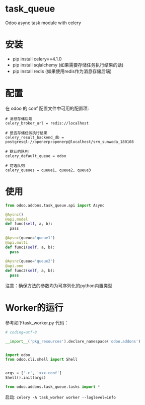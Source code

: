 # task_queue
Odoo async task module with celery

# 安装
- pip install celery==4.1.0
- pip install sqlalchemy (如果需要存储任务执行结果的话)
- pip install redis (如果使用redis作为消息存储后端)

# 配置
在 odoo 的 conf 配置文件中可用的配置项:
```shell
# 消息存储后端
celery_broker_url = redis://localhost

# 是否存储任务执行结果
celery_result_backend_db = postgresql://openerp:openerp@localhost/srm_sunwoda_180108

# 默认的队列
celery_default_queue = odoo

# 可选队列
celery_queues = queue1, queue2, queue3
```

# 使用
```python
from odoo.addons.task_queue.api import Async

@Aysnc()
@api.model
def func(self, a, b):
  pass
  
@Aysnc(queue='queue1')
@api.multi
def func1(self, a, b):
  pass
  
@Aysnc(queue='queue2')
@api.one
def func2(self, a, b):
  pass
```
注意：确保方法的参数均为可序列化的python内置类型

# Worker的运行
参考如下task_worker.py 代码：
```python
# coding=utf-8

__import__('pkg_resources').declare_namespace('odoo.addons')


import odoo
from odoo.cli.shell import Shell


args = ['-c', 'xxx.conf']
Shell().init(args)

from odoo.addons.task_queue.tasks import *
```
启动: `celery -A task_worker worker --loglevel=info`

